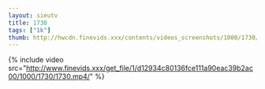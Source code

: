 ```yaml
--- 
layout: sieutv
title: 1730
tags: ["1k"]
thumb: http://hwcdn.finevids.xxx/contents/videos_screenshots/1000/1730/preview.mp4.jpg
---
```

{% include video src="http://www.finevids.xxx/get_file/1/d12934c80136fce111a90eac39b2ac00/1000/1730/1730.mp4/" %} 
